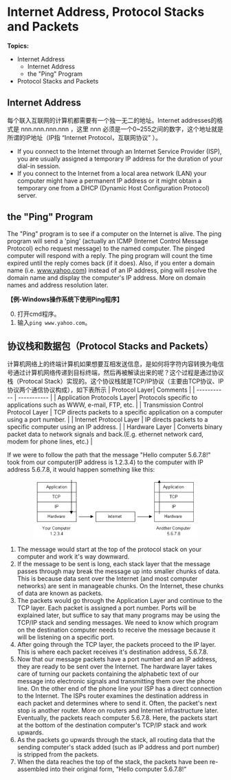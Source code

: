 # Internet Address, Protocol Stacks and Packets

**Topics:**

- Internet Address
  - Internet Address
  - the "Ping" Program
- Protocol Stacks and Packets

## Internet Address

每个联入互联网的计算机都需要有一个独一无二的地址。Internet addresses的格式是 nnn.nnn.nnn.nnn ，这里 nnn 必须是一个0~255之间的数字，这个地址就是所谓的IP地址（IP指 “Internet Protocol，互联网协议” ）。

- If you connect to the Internet through an Internet Service Provider (ISP), you are usually assigned a temporary IP address for the duration of your dial-in session.
- If you connect to the Internet from a local area network (LAN) your computer might have a permanent IP address or it might obtain a temporary one from a DHCP (Dynamic Host Configuration Protocol) server. 

## the "Ping" Program

The "Ping" program is to see if a computer on the Internet is alive. The ping program will send a 'ping' (actually an ICMP (Internet Control Message Protocol) echo request message) to the named computer. The pinged computer will respond with a reply. The ping program will count the time expired until the reply comes back (if it does). Also, if you enter a domain name (i.e. www.yahoo.com) instead of an IP address, ping will resolve the domain name and display the computer's IP address. More on domain names and address resolution later.

**【例-Windows操作系统下使用Ping程序】**

0. 打开cmd程序。
1. 输入`ping www.yahoo.com`。

## 协议栈和数据包（Protocol Stacks and Packets）

计算机网络上的终端计算机如果想要互相发送信息，是如何将字符内容转换为电信号通过计算机网络传递到目标终端，然后再被解读出来的呢？这个过程是通过协议栈（Protocal Stack）实现的。这个协议栈就是TCP/IP协议（主要由TCP协议、IP协议两个通信协议构成），如下表所示
| Protocol Layer| Comments |
| ----------- | ----------- |
| Application Protocols Layer| Protocols specific to applications such as WWW, e-mail, FTP, etc.       |
| Transmission Control Protocol Layer   | TCP directs packets to a specific application on a computer using a port number.        |
| Internet Protocol Layer   | IP directs packets to a specific computer using an IP address.        |
| Hardware Layer   | Converts binary packet data to network signals and back.(E.g. ethernet network card, modem for phone lines, etc.)  |

If we were to follow the path that the message "Hello computer 5.6.7.8!" took from our computer(IP address is 1.2.3.4) to the computer with IP address 5.6.7.8, it would happen something like this:

<div align="center">
<img src="https://github.com/TBD2021/Salt-and-Computer-Science/blob/main/Internet/img/TCPIPLayer.png" width=380px>
</div>

1. The message would start at the top of the protocol stack on your computer and work it's way downward.
2. If the message to be sent is long, each stack layer that the message passes through may break the message up into smaller chunks of data. This is because data sent over the Internet (and most computer networks) are sent in manageable chunks. On the Internet, these chunks of data are known as packets.
3. The packets would go through the Application Layer and continue to the TCP layer. Each packet is assigned a port number. Ports will be explained later, but suffice to say that many programs may be using the TCP/IP stack and sending messages. We need to know which program on the destination computer needs to receive the message because it will be listening on a specific port.
4. After going through the TCP layer, the packets proceed to the IP layer. This is where each packet receives it's destination address, 5.6.7.8.
5. Now that our message packets have a port number and an IP address, they are ready to be sent over the Internet. The hardware layer takes care of turning our packets containing the alphabetic text of our message into electronic signals and transmitting them over the phone line.
On the other end of the phone line your ISP has a direct connection to the Internet. The ISPs router examines the destination address in each packet and determines where to send it. Often, the packet's next stop is another router. More on routers and Internet infrastructure later.
Eventually, the packets reach computer 5.6.7.8. Here, the packets start at the bottom of the destination computer's TCP/IP stack and work upwards.
6. As the packets go upwards through the stack, all routing data that the sending computer's stack added (such as IP address and port number) is stripped from the packets.
7. When the data reaches the top of the stack, the packets have been re-assembled into their original form, "Hello computer 5.6.7.8!"








